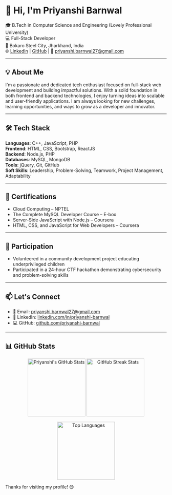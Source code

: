 # 👋 Hi, I'm Priyanshi Barnwal

🎓 B.Tech in Computer Science and Engineering (Lovely Professional University)  
💻 Full-Stack Developer  
📍 Bokaro Steel City, Jharkhand, India  
🌐 [LinkedIn](https://www.linkedin.com/in/priyanshi-barnwal/) | [GitHub](https://github.com/priyanshi-barnwal) | 📧 priyanshi.barnwal27@gmail.com

---

## 💡 About Me

I'm a passionate and dedicated tech enthusiast focused on full-stack web development and building impactful solutions. With a solid foundation in both frontend and backend technologies, I enjoy turning ideas into scalable and user-friendly applications. I am always looking for new challenges, learning opportunities, and ways to grow as a developer and innovator.

---

## 🛠️ Tech Stack

**Languages**: C++, JavaScript, PHP  
**Frontend**: HTML, CSS, Bootstrap, ReactJS  
**Backend**: Node.js, PHP  
**Databases**: MySQL, MongoDB  
**Tools**: jQuery, Git, GitHub  
**Soft Skills**: Leadership, Problem-Solving, Teamwork, Project Management, Adaptability  

---

## 🏅 Certifications

- Cloud Computing – NPTEL  
- The Complete MySQL Developer Course – E-box  
- Server-Side JavaScript with Node.js – Coursera  
- HTML, CSS, and JavaScript for Web Developers – Coursera  

---

## 🤝 Participation

- Volunteered in a community development project educating underprivileged children  
- Participated in a 24-hour CTF hackathon demonstrating cybersecurity and problem-solving skills  

---

## 📫 Let's Connect

- 📧 Email: [priyanshi.barnwal27@gmail.com](mailto:priyanshi.barnwal27@gmail.com)  
- 🔗 LinkedIn: [linkedin.com/in/priyanshi-barnwal](https://linkedin.com/in/priyanshi-barnwal)  
- 💻 GitHub: [github.com/priyanshi-barnwal](https://github.com/priyanshi-barnwal)  

---

## 📊 GitHub Stats

<p align="center">
  <img src="https://github-readme-stats.vercel.app/api?username=priyanshi-barnwal&show_icons=true&theme=react&hide_title=false&count_private=true" alt="Priyanshi's GitHub Stats" height="180px"/>
  <img src="https://github-readme-streak-stats.herokuapp.com/?user=priyanshi-barnwal&theme=react" alt="GitHub Streak Stats" height="180px"/>
</p>

<p align="center">
  <img src="https://github-readme-stats.vercel.app/api/top-langs/?username=priyanshi-barnwal&layout=compact&theme=react&langs_count=6" alt="Top Languages" height="180px"/>
</p>

Thanks for visiting my profile! 😊

